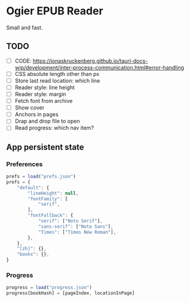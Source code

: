 # Ogier EPUB Reader

Small and fast.

## TODO

- [ ] CODE: https://jonaskruckenberg.github.io/tauri-docs-wip/development/inter-process-communication.html#error-handling
- [ ] CSS absolute length other than px
- [ ] Store last read location: which line
- [ ] Reader style: line height
- [ ] Reader style: margin
- [ ] Fetch font from archive
- [ ] Show cover
- [ ] Anchors in pages
- [ ] Drap and drop file to open
- [ ] Read progress: which nav item?

## App persistent state

### Preferences

```js
prefs = load("prefs.json")
prefs = {
    "default": {
        "lineHeight": null,
        "fontFamily": [
            "serif",
        ],
        "fontFallback": {
            "serif": ["Noto Serif"],
            "sans-serif": ["Noto Sans"],
            "Times": ["Times New Roman"],
        },
    },
    "[zh]": {},
    "books": {},
}
```

### Progress

```js
progress = load("progress.json")
progress[bookHash] = [pageIndex, locationInPage]
```
